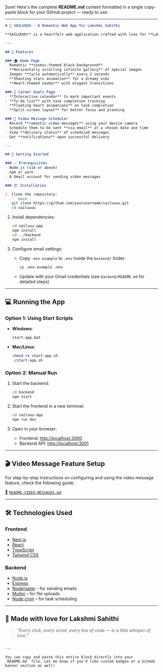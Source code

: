 Sure! Here's the complete **README.md** content formatted in a single copy-paste block for your GitHub project — ready to use:

---

````markdown
# 💖 SAILUUUU - A Romantic Web App for Lakshmi Sahithi

**SAILUUUU** is a heartfelt web application crafted with love for **Lakshmi Sahithi**. This romantic app combines aesthetics with utility, offering features like an infinity-scrolling homepage, a career goals planner, and scheduled romantic video messages.

---

## 🌟 Features

### 🏠 Home Page
- Romantic **cosmic-themed black background**
- **Horizontally scrolling infinite gallery** of special images
- Images **cycle automatically** every 2 seconds
- **Shooting stars animation** for a dreamy vibe
- **Heart-themed navbar** with elegant transitions

### 🎯 Career Goals Page
- **Interactive calendar** to mark important events
- **To-do list** with task completion tracking
- **Floating heart animations** on task completion
- **Split-screen layout** for better focus and planning

### 🎥 Video Message Scheduler
- Record **romantic video messages** using your device camera
- Schedule them to be sent **via email** at a chosen date and time
- View **delivery status** of scheduled messages
- Get **notifications** upon successful delivery

---

## 🚀 Getting Started

### ✅ Prerequisites
- Node.js (v14 or above)
- npm or yarn
- A Gmail account for sending video messages

### 📦 Installation

1. Clone the repository:
   ```bash
   git clone https://github.com/yourusername/sailuuuu.git
   cd sailuuuu
````

2. Install dependencies:

   ```bash
   cd sailuuu-app
   npm install
   cd ../backend
   npm install
   ```

3. Configure email settings:

   * Copy `.env.example` to `.env` inside the `backend/` folder:

     ```bash
     cp .env.example .env
     ```
   * Update with your Gmail credentials (see `backend/README.md` for detailed steps)

---

## 💻 Running the App

### Option 1: Using Start Scripts

* **Windows**:

  ```bash
  start-app.bat
  ```

* **Mac/Linux**:

  ```bash
  chmod +x start-app.sh
  ./start-app.sh
  ```

### Option 2: Manual Run

1. Start the backend:

   ```bash
   cd backend
   npm start
   ```

2. Start the frontend in a new terminal:

   ```bash
   cd sailuuu-app
   npm run dev
   ```

3. Open in your browser:

   * Frontend: [http://localhost:3000](http://localhost:3000)
   * Backend API: [http://localhost:3001](http://localhost:3001)

---

## 🎬 Video Message Feature Setup

For step-by-step instructions on configuring and using the video message feature, check the following guide:

📄 [`README-VIDEO-MESSAGES.md`](sailuuu-app/README-VIDEO-MESSAGES.md)

---

## 🛠️ Technologies Used

### Frontend

* [Next.js](https://nextjs.org/)
* [React](https://reactjs.org/)
* [TypeScript](https://www.typescriptlang.org/)
* [Tailwind CSS](https://tailwindcss.com/)

### Backend

* [Node.js](https://nodejs.org/)
* [Express](https://expressjs.com/)
* [Nodemailer](https://nodemailer.com/) – for sending emails
* [Multer](https://github.com/expressjs/multer) – for file uploads
* [Node-cron](https://www.npmjs.com/package/node-cron) – for task scheduling

---

## 💌 Made with love for Lakshmi Sahithi

> *“Every click, every scroll, every line of code — is a little whisper of love.”*

```

---

You can copy and paste this entire block directly into your `README.md` file. Let me know if you'd like custom badges or a GitHub banner section as well!
```
